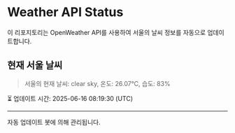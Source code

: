 
# Weather API Status

이 리포지토리는 OpenWeather API를 사용하여 서울의 날씨 정보를 자동으로 업데이트합니다.

## 현재 서울 날씨
> 서울의 현재 날씨: clear sky, 온도: 26.07°C, 습도: 83%

⏳ 업데이트 시간: 2025-06-16 08:19:30 (UTC)

---
자동 업데이트 봇에 의해 관리됩니다.
